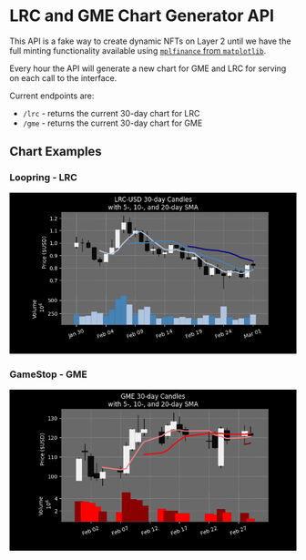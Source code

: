 # LRC and GME Chart Generator API

This API is a fake way to create dynamic NFTs on Layer 2 until we have the full minting functionality available using [`mplfinance` from `matplotlib`](https://github.com/matplotlib/mplfinance).

Every hour the API will generate a new chart for GME and LRC for serving on each call to the interface.

Current endpoints are:

* `/lrc` - returns the current 30-day chart for LRC
* `/gme` - returns the current 30-day chart for GME

## Chart Examples

### Loopring - LRC

![LRC-USD Chart](lrc.png)

### GameStop - GME

![GME-USD Chart](gme.png)

